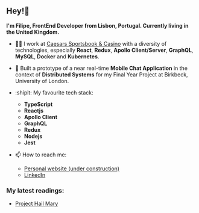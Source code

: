 ## Hey!👋

**I'm Filipe, FrontEnd Developer from Lisbon, Portugal. Currently living in the United Kingdom.**

- :man_technologist: I work at [Caesars Sportsbook & Casino](https://www.caesars.com/sportsbook-and-casino) with a diversity of technologies, especially **React**, **Redux**, **Apollo Client/Server**, **GraphQL**, **MySQL**, **Docker** and **Kubernetes**.

- :pushpin: Built a prototype of a near real-time **Mobile Chat Application** in the context of **Distributed Systems** for my Final Year Project at Birkbeck, University of London.

- :shipit: My favourite tech stack:
  * **TypeScript**
  * **Reactjs**
  * **Apollo Client**
  * **GraphQL**
  * **Redux**
  * **Nodejs**
  * **Jest**

- :mailbox: How to reach me:
  * [Personal website (under construction)](https://filipec.dev/)
  * [LinkedIn](https://www.linkedin.com/in/filipecosta-dev/)

### My latest readings:
* [Project Hail Mary](https://www.waterstones.com/book/project-hail-mary/andy-weir/9781529157468)

<!--
- hacky comment
- markdown emojis https://gist.github.com/rxaviers/7360908
-->

